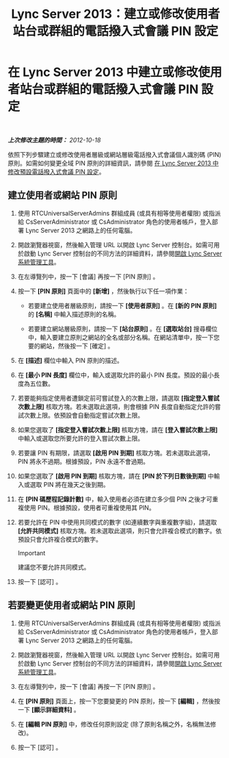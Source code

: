 ﻿---
title: Lync Server 2013：建立或修改使用者站台或群組的電話撥入式會議 PIN 設定
TOCTitle: 建立或修改使用者站台或群組的電話撥入式會議 PIN 設定
ms:assetid: c29bab5c-2b93-48e0-ae0b-29564daaff9a
ms:mtpsurl: https://technet.microsoft.com/zh-tw/library/Gg412959(v=OCS.15)
ms:contentKeyID: 49292216
ms.date: 08/24/2015
mtps_version: v=OCS.15
ms.translationtype: HT
---

# 在 Lync Server 2013 中建立或修改使用者站台或群組的電話撥入式會議 PIN 設定

 

_**上次修改主題的時間：** 2012-10-18_

依照下列步驟建立或修改使用者層級或網站層級電話撥入式會議個人識別碼 (PIN) 原則。如需如何變更全域 PIN 原則的詳細資訊，請參閱 [在 Lync Server 2013 中修改預設電話撥入式會議 PIN 設定](lync-server-2013-modify-the-default-dial-in-conferencing-pin-settings.md)。

## 建立使用者或網站 PIN 原則

1.  使用 RTCUniversalServerAdmins 群組成員 (或具有相等使用者權限) 或指派給 CsServerAdministrator 或 CsAdministrator 角色的使用者帳戶，登入部署 Lync Server 2013 之網路上的任何電腦。

2.  開啟瀏覽器視窗，然後輸入管理 URL 以開啟 Lync Server 控制台。如需可用於啟動 Lync Server 控制台的不同方法的詳細資料，請參閱[開啟 Lync Server 系統管理工具](lync-server-2013-open-lync-server-administrative-tools.md)。

3.  在左導覽列中，按一下 \[會議\] 再按一下 \[PIN 原則\] 。

4.  按一下 **\[PIN 原則\]** 頁面中的 **\[新增\]** ，然後執行以下任一項作業：
    
      - 若要建立使用者層級原則，請按一下 **\[使用者原則\]** 。在 **\[新的 PIN 原則\]** 的 **\[名稱\]** 中輸入描述原則的名稱。
    
      - 若要建立網站層級原則，請按一下 **\[站台原則\]** 。在 **\[選取站台\]** 搜尋欄位中，輸入要建立原則之網站的全名或部分名稱。在網站清單中，按一下您要的網站，然後按一下 \[確定\] 。

5.  在 **\[描述\]** 欄位中輸入 PIN 原則的描述。

6.  在 **\[最小 PIN 長度\]** 欄位中，輸入或選取允許的最小 PIN 長度。預設的最小長度為五位數。

7.  若要能夠指定使用者遭鎖定前可嘗試登入的次數上限，請選取 **\[指定登入嘗試次數上限\]** 核取方塊。若未選取此選項，則會根據 PIN 長度自動指定允許的嘗試次數上限。依預設會自動指定嘗試次數上限。

8.  如果您選取了 **\[指定登入嘗試次數上限\]** 核取方塊，請在 **\[登入嘗試次數上限\]** 中輸入或選取您所要允許的登入嘗試次數上限。

9.  若要讓 PIN 有期限，請選取 **\[啟用 PIN 到期\]** 核取方塊。若未選取此選項，PIN 將永不過期。根據預設，PIN 永遠不會過期。

10. 如果您選取了 **\[啟用 PIN 到期\]** 核取方塊，請在 **\[PIN 於下列日數後到期\]** 中輸入或選取 PIN 將在幾天之後到期。

11. 在 **\[PIN 碼歷程記錄計數\]** 中，輸入使用者必須在建立多少個 PIN 之後才可重複使用 PIN。根據預設，使用者可重複使用其 PIN。

12. 若要允許在 PIN 中使用共同模式的數字 (如連續數字與重複數字組)，請選取 **\[允許共同模式\]** 核取方塊。若未選取此選項，則只會允許複合模式的數字。依預設只會允許複合模式的數字。
    
    > [!IMPORTANT]  
    > 建議您不要允許共同模式。
    


13. 按一下 \[認可\] 。

## 若要變更使用者或網站 PIN 原則

1.  使用 RTCUniversalServerAdmins 群組成員 (或具有相等使用者權限) 或指派給 CsServerAdministrator 或 CsAdministrator 角色的使用者帳戶，登入部署 Lync Server 2013 之網路上的任何電腦。

2.  開啟瀏覽器視窗，然後輸入管理 URL 以開啟 Lync Server 控制台。如需可用於啟動 Lync Server 控制台的不同方法的詳細資料，請參閱[開啟 Lync Server 系統管理工具](lync-server-2013-open-lync-server-administrative-tools.md)。

3.  在左導覽列中，按一下 \[會議\] 再按一下 \[PIN 原則\] 。

4.  在 **\[PIN 原則\]** 頁面上，按一下您要變更的 PIN 原則，按一下 **\[編輯\]** ，然後按一下 **\[顯示詳細資料\]** 。

5.  在 **\[編輯 PIN 原則\]** 中，修改任何原則設定 (除了原則名稱之外，名稱無法修改)。

6.  按一下 \[認可\] 。

